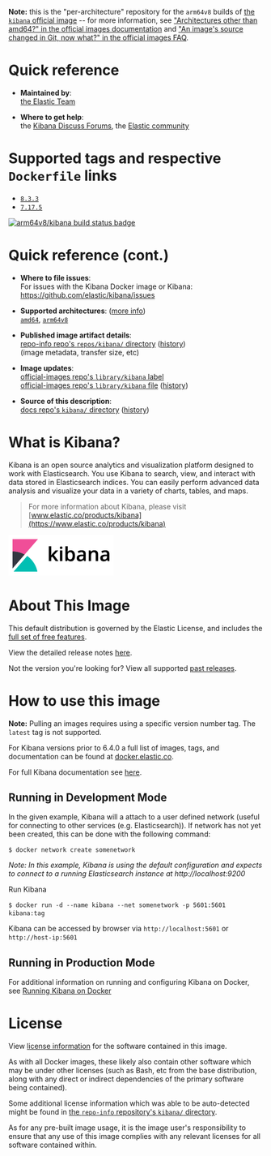 <!--

********************************************************************************

WARNING:

    DO NOT EDIT "kibana/README.md"

    IT IS AUTO-GENERATED

    (from the other files in "kibana/" combined with a set of templates)

********************************************************************************

-->

**Note:** this is the "per-architecture" repository for the `arm64v8` builds of [the `kibana` official image](https://hub.docker.com/_/kibana) -- for more information, see ["Architectures other than amd64?" in the official images documentation](https://github.com/docker-library/official-images#architectures-other-than-amd64) and ["An image's source changed in Git, now what?" in the official images FAQ](https://github.com/docker-library/faq#an-images-source-changed-in-git-now-what).

# Quick reference

-	**Maintained by**:  
	[the Elastic Team](https://github.com/elastic/kibana)

-	**Where to get help**:  
	the [Kibana Discuss Forums](https://discuss.elastic.co/c/kibana), the [Elastic community](https://www.elastic.co/community)

# Supported tags and respective `Dockerfile` links

-	[`8.3.3`](https://github.com/docker-library/kibana/blob/fd3dccf065822f61b3f519341e261f3d468ebbbb/8/Dockerfile)
-	[`7.17.5`](https://github.com/docker-library/kibana/blob/b9055e0ba9924a1c594d1797049a40f6f10d6cb1/7/Dockerfile)

[![arm64v8/kibana build status badge](https://img.shields.io/jenkins/s/https/doi-janky.infosiftr.net/job/multiarch/job/arm64v8/job/kibana.svg?label=arm64v8/kibana%20%20build%20job)](https://doi-janky.infosiftr.net/job/multiarch/job/arm64v8/job/kibana/)

# Quick reference (cont.)

-	**Where to file issues**:  
	For issues with the Kibana Docker image or Kibana: https://github.com/elastic/kibana/issues

-	**Supported architectures**: ([more info](https://github.com/docker-library/official-images#architectures-other-than-amd64))  
	[`amd64`](https://hub.docker.com/r/amd64/kibana/), [`arm64v8`](https://hub.docker.com/r/arm64v8/kibana/)

-	**Published image artifact details**:  
	[repo-info repo's `repos/kibana/` directory](https://github.com/docker-library/repo-info/blob/master/repos/kibana) ([history](https://github.com/docker-library/repo-info/commits/master/repos/kibana))  
	(image metadata, transfer size, etc)

-	**Image updates**:  
	[official-images repo's `library/kibana` label](https://github.com/docker-library/official-images/issues?q=label%3Alibrary%2Fkibana)  
	[official-images repo's `library/kibana` file](https://github.com/docker-library/official-images/blob/master/library/kibana) ([history](https://github.com/docker-library/official-images/commits/master/library/kibana))

-	**Source of this description**:  
	[docs repo's `kibana/` directory](https://github.com/docker-library/docs/tree/master/kibana) ([history](https://github.com/docker-library/docs/commits/master/kibana))

# What is Kibana?

Kibana is an open source analytics and visualization platform designed to work with Elasticsearch. You use Kibana to search, view, and interact with data stored in Elasticsearch indices. You can easily perform advanced data analysis and visualize your data in a variety of charts, tables, and maps.

> For more information about Kibana, please visit [www.elastic.co/products/kibana](https://www.elastic.co/products/kibana)

![logo](https://raw.githubusercontent.com/docker-library/docs/7baeec9386c1d3960fc9021a5973694b2e0e1af9/kibana/logo.png)

# About This Image

This default distribution is governed by the Elastic License, and includes the [full set of free features](https://www.elastic.co/subscriptions).

View the detailed release notes [here](https://www.elastic.co/guide/en/kibana/current/release-notes.html).

Not the version you're looking for? View all supported [past releases](https://www.docker.elastic.co).

# How to use this image

**Note:** Pulling an images requires using a specific version number tag. The `latest` tag is not supported.

For Kibana versions prior to 6.4.0 a full list of images, tags, and documentation can be found at [docker.elastic.co](https://www.docker.elastic.co/).

For full Kibana documentation see [here](https://www.elastic.co/guide/en/kibana/index.html).

## Running in Development Mode

In the given example, Kibana will a attach to a user defined network (useful for connecting to other services (e.g. Elasticsearch)). If network has not yet been created, this can be done with the following command:

```console
$ docker network create somenetwork
```

*Note: In this example, Kibana is using the default configuration and expects to connect to a running Elasticsearch instance at http://localhost:9200*

Run Kibana

```console
$ docker run -d --name kibana --net somenetwork -p 5601:5601 kibana:tag
```

Kibana can be accessed by browser via `http://localhost:5601` or `http://host-ip:5601`

## Running in Production Mode

For additional information on running and configuring Kibana on Docker, see [Running Kibana on Docker](https://www.elastic.co/guide/en/kibana/current/docker.html)

# License

View [license information](https://github.com/elastic/kibana/blob/master/licenses/ELASTIC-LICENSE-2.0.txt) for the software contained in this image.

As with all Docker images, these likely also contain other software which may be under other licenses (such as Bash, etc from the base distribution, along with any direct or indirect dependencies of the primary software being contained).

Some additional license information which was able to be auto-detected might be found in [the `repo-info` repository's `kibana/` directory](https://github.com/docker-library/repo-info/tree/master/repos/kibana).

As for any pre-built image usage, it is the image user's responsibility to ensure that any use of this image complies with any relevant licenses for all software contained within.
